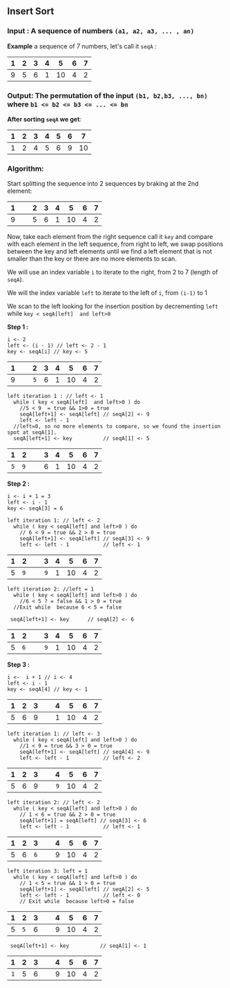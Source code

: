## Insert Sort

### Input : A sequence of numbers `(a1, a2, a3, ... , an)`

__Example__ a sequence of 7 numbers, let's call it `seqA` :

|  1  |  2  |  3  |  4  |  5  |   6 |  7  |
|:---:|:---:|:---:|:---:|:---:|:---:|:---:|
|  9  |  5  |  6  |  1  |  10 |   4 |  2  |


### Output: The permutation of the input `(b1, b2,b3, ..., bn)` where `b1 <= b2 <= b3 <= ... <= bn`


__After sorting `seqA` we get__:

|  1  |  2  |  3  |  4  |  5  |  6  |   7 |
|:---:|:---:|:---:|:---:|:---:|:---:|:---:|
|  1  |  2  |  4  |  5  |  6  |  9  | 10  |



### Algorithm:

Start splitting the sequence into 2 sequences by braking at the 2nd element:

| 1   | ` ` |  2  |  3  |  4  |  5  |  6  |  7  |
|:---:| --- |:---:|:---:|:---:|:---:|:---:|:---:|
|  9  | ` ` |  5  |  6  |  1  |  10 |  4  |  2  |


Now, take each element from the right sequence call it `key` and compare with each element in the left sequence, from right to left, we swap positions between the key and left elements until we find a left element that is not smaller than the key or there are no more elements to scan.

We will use an index variable `i` to iterate to the right, from 2 to 7 (length of `seqA`).

We will the index variable `left` to iterate to the left of `i`, from `(i-1)` to 1

We scan to the left looking for the insertion position by decrementing `left` while `key < seqA[left]  and left>0 `

__Step 1 :__
```
i <- 2
left <- (i - 1) // left <- 2 - 1
key <- seqA[i] // key <- 5
```

| 1   | ` ` |  2  |  3  |  4  |  5  |  6  |  7  |
|:---:| --- |:---:|:---:|:---:|:---:|:---:|:---:|
|  9  | ` ` | `5` |  6  |  1  |  10 |  4  |  2  |

```
left iteration 1 : // left <- 1
  while ( key < seqA[left]  and left>0 ) do
    //5 < 9  = true && 1>0 = true
    seqA[left+1] <- seqA[left] // seqA[2] <- 9
    left <- left - 1
  //left=0, so no more elements to compare, so we found the insertion spot at seqA[1].
  seqA[left+1] <- key          // seqA[1] <- 5
```

| 1   |  2  | ` ` |  3  |  4  |  5  |  6  |  7  |
|:---:| --- |:---:|:---:|:---:|:---:|:---:|:---:|
| `5` | `9` | ` ` |  6  |  1  |  10 |  4  |  2  |


__Step 2 :__
```
i <- i + 1 = 3
left <- i - 1
key <- seqA[3] = 6

left iteration 1: // left <- 2 
  while ( key < seqA[left] and left>0 ) do
    // 6 < 9 = true && 2 > 0 = true
    seqA[left+1] <- seqA[left] // seqA[3] <- 9
    left <- left - 1           // left <- 1
```
| 1   |  2  | ` ` |  3  |  4  |  5  |  6  |  7  |
|:---:| --- |:---:|:---:|:---:|:---:|:---:|:---:|
|  5  | `9` | ` ` | `9` |  1  |  10 |  4  |  2  |

```
left iteration 2: //left = 1
  while ( key < seqA[left] and left>0 ) do
    //6 < 5 ? = false && 1 > 0 = true
  //Exit while  because 6 < 5 = false
```

` seqA[left+1] <- key      // seqA[2] <- 6`

| 1   |  2  | ` ` |  3  |  4  |  5  |  6  |  7  |
|:---:| --- |:---:|:---:|:---:|:---:|:---:|:---:|
|  5  | `6` | ` ` | `9` |  1  |  10 |  4  |  2  |


__Step 3 :__
```
i <-  i + 1 // i <- 4
left <- i - 1  
key <- seqA[4] // key <- 1
```
| 1   |  2  |  3  | ` ` |  4  |  5  |  6  |  7  |
|:---:| --- |:---:|:---:|:---:|:---:|:---:|:---:|
|  5  |  6  |  9  | ` ` |  1  |  10 |  4  |  2  |


```
left iteration 1: // left <- 3
  while ( key < seqA[left] and left>0 ) do
    //1 < 9 = true && 3 > 0 = true
    seqA[left+1] <- seqA[left] // seqA[4] <- 9
    left <- left - 1           // left <- 2
```
| 1   |  2  |  3  | ` ` |  4  |  5  |  6  |  7  |
|:---:| --- |:---:|:---:|:---:|:---:|:---:|:---:|
|  5  |  6  | 9   | ` ` | `9` |  10 |  4  |  2  |



```
left iteration 2: // left <- 2 
  while ( key < seqA[left] and left>0 ) do
    // 1 < 6 = true && 2 > 0 = true
    seqA[left+1] = seqA[left] // seqA[3] <- 6
    left <- left - 1           // left <- 1
```
| 1   |  2  |  3  | ` ` |  4  |  5  |  6  |  7  |
|:---:| --- |:---:|:---:|:---:|:---:|:---:|:---:|
|  5  |  6  | `6` | ` ` |  9  |  10 |  4  |  2  |


```
left iteration 3: left = 1
  while ( key < seqA[left] and left>0 ) do
    // 1 < 5 = true && 1 > 0 = true
    seqA[left+1] <- seqA[left] // seqA[2] <- 5
    left <- left - 1           // left <- 0
    // Exit while  because left>0 = false
```

| 1   |  2  |  3  | ` ` |  4  |  5  |  6  |  7  |
|:---:| --- |:---:|:---:|:---:|:---:|:---:|:---:|
|  5  | `5` |  6  | ` ` |  9  |  10 |  4  |  2  |

` seqA[left+1] <- key          // seqA[1] <- 1`

| 1   |  2  |  3  | ` ` |  4  |  5  |  6  |  7  |
|:---:| --- |:---:|:---:|:---:|:---:|:---:|:---:|
| `1` |  5  |  6  | ` ` |  9  |  10 |  4  |  2  |
